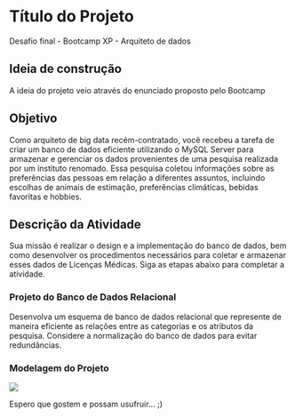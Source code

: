 # Título do Projeto
Desafio final - Bootcamp XP - Arquiteto de dados

## Ideia de construção
A ideia do projeto veio através do enunciado proposto pelo Bootcamp

## Objetivo 
Como arquiteto de big data recém-contratado, você recebeu a tarefa de
criar um banco de dados eficiente utilizando o MySQL Server para armazenar
e gerenciar os dados provenientes de uma pesquisa realizada por um instituto
renomado. Essa pesquisa coletou informações sobre as preferências das
pessoas em relação a diferentes assuntos, incluindo escolhas de animais de
estimação, preferências climáticas, bebidas favoritas e hobbies.

## Descrição da Atividade
Sua missão é realizar o design e a implementação do banco de dados,
bem como desenvolver os procedimentos necessários para coletar e
armazenar esses dados de Licenças Médicas. Siga as etapas abaixo para
completar a atividade.



### Projeto do Banco de Dados Relacional
Desenvolva um esquema de banco de dados relacional que represente
de maneira eficiente as relações entre as categorias e os atributos da
pesquisa. Considere a normalização do banco de dados para evitar
redundâncias.


### Modelagem do Projeto
![](desafio_final\diagrama_projeto.png)


Espero que gostem e possam usufruir... ;)
